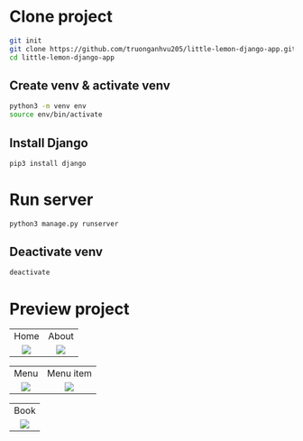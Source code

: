 # Clone project
```bash
git init
git clone https://github.com/truonganhvu205/little-lemon-django-app.git
cd little-lemon-django-app
```

## Create venv & activate venv
```bash
python3 -m venv env
source env/bin/activate
```

## Install Django
```bash
pip3 install django
```

# Run server
```bash
python3 manage.py runserver
```

## Deactivate venv
```bash
deactivate
```

# Preview project
<table align='center'>
  <tr align='center'>
    <td>Home</td>
    <td>About</td>
  </tr>
  <tr align='center'>
    <td>
      <img src='https://github.com/truonganhvu205/little-lemon-django-app/blob/main/little-lemon-django-app/little-lemon-django-app-pic-1.png' />
    </td>
    <td>
      <img src='https://github.com/truonganhvu205/little-lemon-django-app/blob/main/little-lemon-django-app/little-lemon-django-app-pic-2.png' />
    </td>
  </tr>
</table>

<table align='center'>
  <tr align='center'>
    <td>Menu</td>
    <td>Menu item</td>
  </tr>
  <tr align='center'>
    <td>
      <img src='https://github.com/truonganhvu205/little-lemon-django-app/blob/main/little-lemon-django-app/little-lemon-django-app-pic-3.png' />
    </td>
    <td>
      <img src='https://github.com/truonganhvu205/little-lemon-django-app/blob/main/little-lemon-django-app/little-lemon-django-app-pic-4.png' />
    </td>
  </tr>
</table>

<table align='center'>
  <tr align='center'>
    <td>Book</td>
  </tr>
  <tr align='center'>
    <td>
      <img src='https://github.com/truonganhvu205/little-lemon-django-app/blob/main/little-lemon-django-app/little-lemon-django-app-pic-5.png' />
    </td>
  </tr>
</table>
